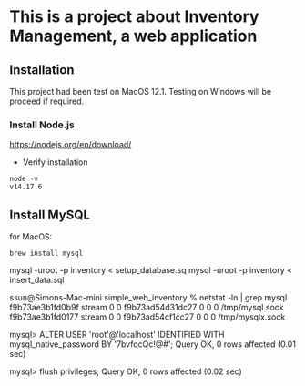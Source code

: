 # This is a project about Inventory Management, a web application

## Installation
This project had been test on MacOS 12.1. Testing on Windows will be proceed if required.

### Install Node.js
https://nodejs.org/en/download/
* Verify installation
```
node -v
v14.17.6
```
## Install MySQL
for MacOS:
```
brew install mysql
```





mysql -uroot -p inventory < setup_database.sq
mysql -uroot -p inventory < insert_data.sql 



ssun@Simons-Mac-mini simple_web_inventory % netstat -ln | grep mysql
f9b73ae3b1fd0b9f stream      0      0 f9b73ad54d31dc27                0                0                0 /tmp/mysql.sock
f9b73ae3b1fd0177 stream      0      0 f9b73ad54cf1cc27                0                0                0 /tmp/mysqlx.sock


mysql> ALTER USER 'root'@'localhost' IDENTIFIED WITH mysql_native_password BY '7bvfqcQc!@#';
Query OK, 0 rows affected (0.01 sec)

mysql> flush privileges;
Query OK, 0 rows affected (0.02 sec)